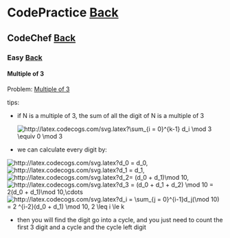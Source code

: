 # CodePractice [Back](https://blog.fish-404.icu/CodePractice/)

## CodeChef [Back](https://blog.fish-404.icu/CodePractice/CodeChef/)

### Easy [Back](https://blog.fish-404.icu/CodePractice/CodeChef/Easy/)

#### Multiple of 3

Problem: [Multiple of 3](https://www.codechef.com/LRNDSA01/problems/MULTHREE)

tips: 
* if N is a multiple of 3, the sum of all the digit of N is a multiple of 3
    
    <img src="http://latex.codecogs.com/svg.latex?\sum_{i&space;=&space;0}^{k-1}&space;d_i&space;\mod&space;3&space;\equiv&space;0&space;\mod&space;3" title="http://latex.codecogs.com/svg.latex?\sum_{i = 0}^{k-1} d_i \mod 3 \equiv 0 \mod 3" />
    
* we can calculate every digit by:

<img src="http://latex.codecogs.com/svg.latex?d_0&space;=&space;d_0,&space;" title="http://latex.codecogs.com/svg.latex?d_0 = d_0, " />
 
<img src="http://latex.codecogs.com/svg.latex?d_1&space;=&space;d_1," title="http://latex.codecogs.com/svg.latex?d_1 = d_1," />

<img src="http://latex.codecogs.com/svg.latex?d_2=&space;(d_0&space;&plus;&space;d_1)\mod&space;10," title="http://latex.codecogs.com/svg.latex?d_2= (d_0 + d_1)\mod 10," />

<img src="http://latex.codecogs.com/svg.latex?d_3&space;=&space;(d_0&space;&plus;&space;d_1&space;&plus;&space;d_2)&space;\mod&space;10&space;=&space;2(d_0&space;&plus;&space;d_1)\mod&space;10,\cdots" title="http://latex.codecogs.com/svg.latex?d_3 = (d_0 + d_1 + d_2) \mod 10 = 2(d_0 + d_1)\mod 10,\cdots" />

<img src="http://latex.codecogs.com/svg.latex?d_i&space;=&space;\sum_{j&space;=&space;0}^{i-1}d_j(\mod&space;10)&space;=&space;2&space;^{i-2}(d_0&space;&plus;&space;d_1)&space;\mod&space;10,&space;2&space;\leq&space;i&space;\le&space;k" title="http://latex.codecogs.com/svg.latex?d_i = \sum_{j = 0}^{i-1}d_j(\mod 10) = 2 ^{i-2}(d_0 + d_1) \mod 10, 2 \leq i \le k" />
    
* then you will find the digit go into a cycle, and you just need to count the first 3 digit and a cycle and the cycle left digit

